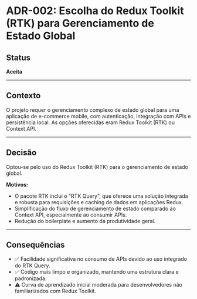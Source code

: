 # ADR-002: Escolha do Redux Toolkit (RTK) para Gerenciamento de Estado Global

## Status

**Aceita**

---

## Contexto

O projeto requer o gerenciamento complexo de estado global para uma aplicação de e-commerce mobile, com autenticação, integração com APIs e persistência local. As opções oferecidas eram Redux Toolkit (RTK) ou Context API.

---

## Decisão

Optou-se pelo uso do Redux Toolkit (RTK) para o gerenciamento de estado global.

**Motivos:**

- O pacote RTK inclui o "RTK Query", que oferece uma solução integrada e robusta para requisições e caching de dados em aplicações Redux.
- Simplificação do fluxo de gerenciamento de estado comparado ao Context API, especialmente ao consumir APIs.
- Redução do boilerplate e aumento da produtividade geral.

---

## Consequências

- ✅ Facilidade significativa no consumo de APIs devido ao uso integrado do RTK Query.
- ✅ Código mais limpo e organizado, mantendo uma estrutura clara e padronizada.
- ⚠️ Curva de aprendizado inicial moderada para desenvolvedores não familiarizados com Redux Toolkit.

